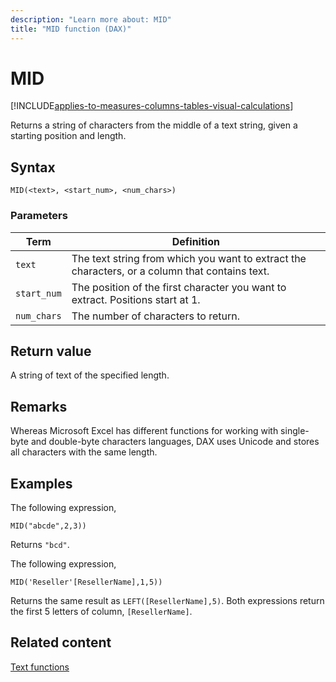```yaml
---
description: "Learn more about: MID"
title: "MID function (DAX)"
---
```

# MID

[!INCLUDE[applies-to-measures-columns-tables-visual-calculations](includes/applies-to-measures-columns-tables-visual-calculations.md)]

Returns a string of characters from the middle of a text string, given a starting position and length.

## Syntax

```dax
MID(<text>, <start_num>, <num_chars>)
```

### Parameters

|Term|Definition|
|--------|--------------|
|`text`|The text string from which you want to extract the characters, or a column that contains text.|
|`start_num`|The position of the first character you want to extract. Positions start at 1.|
|`num_chars`|The number of characters to return.|

## Return value
A string of text of the specified length.

## Remarks

Whereas Microsoft Excel has different functions for working with single-byte and double-byte characters languages, DAX uses Unicode and stores all characters with the same length.

## Examples

The following expression,

```dax
MID("abcde",2,3))
```

Returns `"bcd"`.

The following expression,

```dax
MID('Reseller'[ResellerName],1,5))
```

Returns the same result as `LEFT([ResellerName],5)`. Both expressions return the first 5 letters of column, `[ResellerName]`.

## Related content

[Text functions](text-functions-dax.md)
